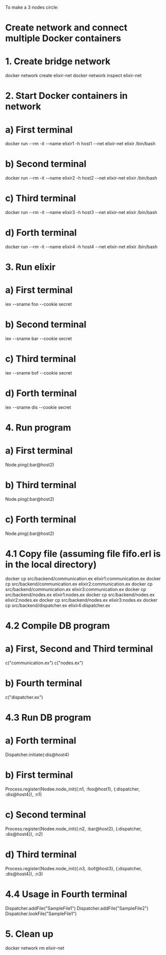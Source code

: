 To make a 3 nodes circle:
# Create network and connect multiple Docker containers

# 1. Create bridge network
docker network create elixir-net
docker network inspect elixir-net

# 2. Start Docker containers in network
# a) First terminal
docker run --rm -it --name elixir1 -h host1 --net elixir-net elixir /bin/bash
# b) Second terminal
docker run --rm -it --name elixir2 -h host2 --net elixir-net elixir /bin/bash
# c) Third terminal
docker run --rm -it --name elixir3 -h host3 --net elixir-net elixir /bin/bash
# d) Forth terminal
docker run --rm -it --name elixir4 -h host4 --net elixir-net elixir /bin/bash

# 3. Run elixir
# a) First terminal
iex --sname foo --cookie secret
# b) Second terminal
iex --sname bar --cookie secret
# c) Third terminal
iex --sname bof --cookie secret
# d) Forth terminal
iex --sname dis --cookie secret

# 4. Run program
# a) First terminal
Node.ping(:bar@host2)
# b) Third terminal
Node.ping(:bar@host2)
# c) Forth terminal
Node.ping(:bar@host2)

# 4.1 Copy file (assuming file fifo.erl is in the local directory)
docker cp src/backend/communication.ex elixir1:communication.ex
docker cp src/backend/communication.ex elixir2:communication.ex
docker cp src/backend/communication.ex elixir3:communication.ex
docker cp src/backend/nodes.ex elixir1:nodes.ex
docker cp src/backend/nodes.ex elixir2:nodes.ex
docker cp src/backend/nodes.ex elixir3:nodes.ex
docker cp src/backend/dispatcher.ex elixir4:dispatcher.ex

# 4.2 Compile DB program
# a) First, Second and Third terminal
c("communication.ex")
c("nodes.ex")
# b) Fourth terminal
c("dispatcher.ex")

# 4.3 Run DB program
# a) Forth terminal
Dispatcher.initiate(:dis@host4)
# b) First terminal
Process.register(Nodee.node_init({:n1, :foo@host1}, {:dispatcher, :dis@host4}), :n1)
# c) Second terminal
Process.register(Nodee.node_init({:n2, :bar@host2}, {:dispatcher, :dis@host4}), :n2)
# d) Third terminal
Process.register(Nodee.node_init({:n3, :bof@host3}, {:dispatcher, :dis@host4}), :n3)

# 4.4 Usage in Fourth terminal
Dispatcher.addFile("SampleFile1")
Dispatcher.addFile("SampleFile2")
Dispatcher.lookFile("SampleFile1")

# 5. Clean up
docker network rm elixir-net
